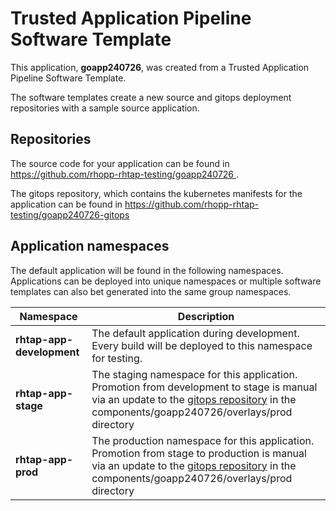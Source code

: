 # Trusted Application Pipeline Software Template

This application, **goapp240726**, was created from a Trusted Application Pipeline Software Template.

The software templates create a new source and gitops deployment repositories with a sample source application. 

## Repositories

The source code for your application can be found in [https://github.com/rhopp-rhtap-testing/goapp240726 ](https://github.com/rhopp-rhtap-testing/goapp240726 ).
 
The gitops repository, which contains the kubernetes manifests for the application can be found in 
[https://github.com/rhopp-rhtap-testing/goapp240726-gitops ](https://github.com/rhopp-rhtap-testing/goapp240726-gitops ) 

## Application namespaces 

The default application will be found in the following namespaces. Applications can be deployed into unique namespaces or multiple software templates can also bet generated into the same group namespaces.  

|  Namespace   |  Description   |  
| -------- | -------- |   
| **rhtap-app-development** | The default application during development. Every build will be deployed to this namespace for testing. | 
| **rhtap-app-stage** | The staging namespace for this application. Promotion from development to stage is manual via an update to the [gitops repository](https://github.com/rhopp-rhtap-testing/goapp240726-gitops ) in the components/goapp240726/overlays/prod directory |  
| **rhtap-app-prod** | The production namespace for this application. Promotion from stage to production is manual via an update to the [gitops repository](https://github.com/rhopp-rhtap-testing/goapp240726-gitops ) in the components/goapp240726/overlays/prod directory | 